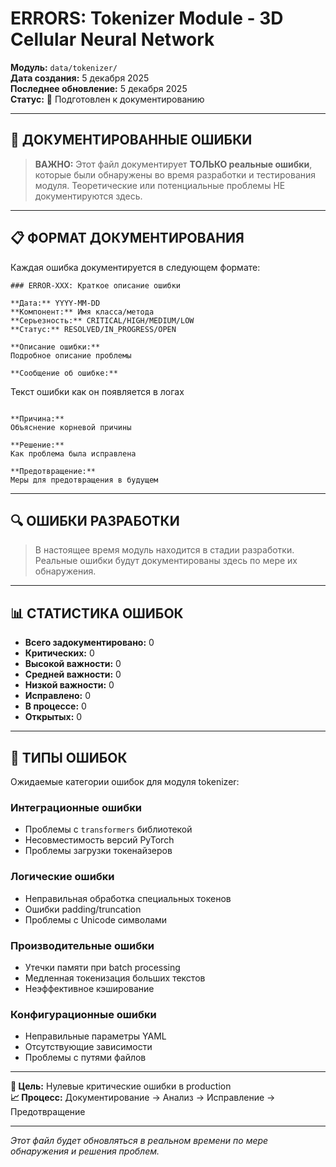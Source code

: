 # ERRORS: Tokenizer Module - 3D Cellular Neural Network

**Модуль:** `data/tokenizer/`  
**Дата создания:** 5 декабря 2025  
**Последнее обновление:** 5 декабря 2025  
**Статус:** 📝 Подготовлен к документированию

---

## 🚨 ДОКУМЕНТИРОВАННЫЕ ОШИБКИ

> **ВАЖНО:** Этот файл документирует **ТОЛЬКО реальные ошибки**, которые были обнаружены во время разработки и тестирования модуля. Теоретические или потенциальные проблемы НЕ документируются здесь.

---

## 📋 ФОРМАТ ДОКУМЕНТИРОВАНИЯ

Каждая ошибка документируется в следующем формате:

```
### ERROR-XXX: Краткое описание ошибки

**Дата:** YYYY-MM-DD
**Компонент:** Имя класса/метода
**Серьезность:** CRITICAL/HIGH/MEDIUM/LOW
**Статус:** RESOLVED/IN_PROGRESS/OPEN

**Описание ошибки:**
Подробное описание проблемы

**Сообщение об ошибке:**
```

Текст ошибки как он появляется в логах

```

**Причина:**
Объяснение корневой причины

**Решение:**
Как проблема была исправлена

**Предотвращение:**
Меры для предотвращения в будущем
```

---

## 🔍 ОШИБКИ РАЗРАБОТКИ

> В настоящее время модуль находится в стадии разработки.  
> Реальные ошибки будут документированы здесь по мере их обнаружения.

---

## 📊 СТАТИСТИКА ОШИБОК

- **Всего задокументировано:** 0
- **Критических:** 0
- **Высокой важности:** 0
- **Средней важности:** 0
- **Низкой важности:** 0
- **Исправлено:** 0
- **В процессе:** 0
- **Открытых:** 0

---

## 🎯 ТИПЫ ОШИБОК

Ожидаемые категории ошибок для модуля tokenizer:

### Интеграционные ошибки

- Проблемы с `transformers` библиотекой
- Несовместимость версий PyTorch
- Проблемы загрузки токенайзеров

### Логические ошибки

- Неправильная обработка специальных токенов
- Ошибки padding/truncation
- Проблемы с Unicode символами

### Производительные ошибки

- Утечки памяти при batch processing
- Медленная токенизация больших текстов
- Неэффективное кэширование

### Конфигурационные ошибки

- Неправильные параметры YAML
- Отсутствующие зависимости
- Проблемы с путями файлов

---

**🎯 Цель:** Нулевые критические ошибки в production  
**📈 Процесс:** Документирование → Анализ → Исправление → Предотвращение

---

_Этот файл будет обновляться в реальном времени по мере обнаружения и решения проблем._
